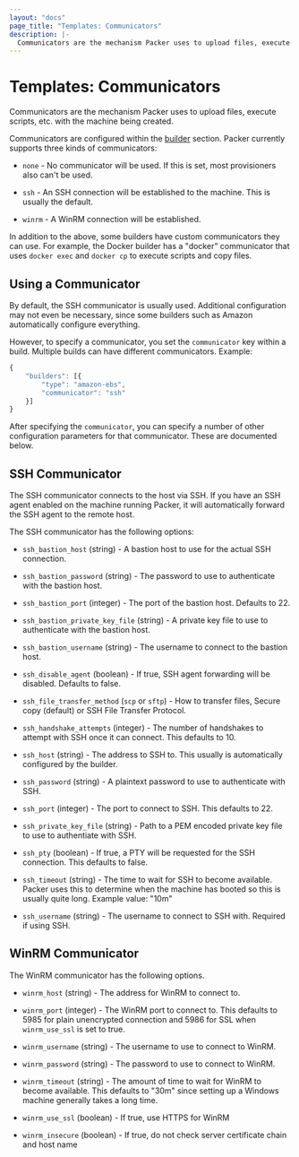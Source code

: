 ```yaml
---
layout: "docs"
page_title: "Templates: Communicators"
description: |-
  Communicators are the mechanism Packer uses to upload files, execute scripts, etc. with the machine being created.
---
```


# Templates: Communicators

Communicators are the mechanism Packer uses to upload files, execute
scripts, etc. with the machine being created.

Communicators are configured within the [builder](/docs/templates/builders.html)
section. Packer currently supports three kinds of communicators:

  * `none` - No communicator will be used. If this is set, most provisioners
      also can't be used.

  * `ssh` - An SSH connection will be established to the machine. This is
      usually the default.

  * `winrm` - A WinRM connection will be established.

In addition to the above, some builders have custom communicators they can
use. For example, the Docker builder has a "docker" communicator that uses
`docker exec` and `docker cp` to execute scripts and copy files.

## Using a Communicator

By default, the SSH communicator is usually used. Additional configuration
may not even be necessary, since some builders such as Amazon automatically
configure everything.

However, to specify a communicator, you set the `communicator` key within
a build. Multiple builds can have different communicators. Example:

```javascript
{
    "builders": [{
        "type": "amazon-ebs",
        "communicator": "ssh"
    }]
}
```

After specifying the `communicator`, you can specify a number of other
configuration parameters for that communicator. These are documented below.

## SSH Communicator

The SSH communicator connects to the host via SSH. If you have an SSH
agent enabled on the machine running Packer, it will automatically forward
the SSH agent to the remote host.

The SSH communicator has the following options:

  * `ssh_bastion_host` (string) - A bastion host to use for the actual
    SSH connection.

  * `ssh_bastion_password` (string) - The password to use to authenticate
    with the bastion host.

  * `ssh_bastion_port` (integer) - The port of the bastion host. Defaults to
    22.

  * `ssh_bastion_private_key_file` (string) - A private key file to use
    to authenticate with the bastion host.

  * `ssh_bastion_username` (string) - The username to connect to the bastion
    host.

  * `ssh_disable_agent` (boolean) - If true, SSH agent forwarding will be
    disabled. Defaults to false.

  * `ssh_file_transfer_method` (`scp` or `sftp`) - How to transfer files, Secure
    copy (default) or SSH File Transfer Protocol.

  * `ssh_handshake_attempts` (integer) - The number of handshakes to attempt
    with SSH once it can connect. This defaults to 10.

  * `ssh_host` (string) - The address to SSH to. This usually is automatically
    configured by the builder.

  * `ssh_password` (string) - A plaintext password to use to authenticate
    with SSH.

  * `ssh_port` (integer) - The port to connect to SSH. This defaults to 22.

  * `ssh_private_key_file` (string) - Path to a PEM encoded private key
    file to use to authentiate with SSH.

  * `ssh_pty` (boolean) - If true, a PTY will be requested for the SSH
    connection. This defaults to false.

  * `ssh_timeout` (string) - The time to wait for SSH to become available.
    Packer uses this to determine when the machine has booted so this is
    usually quite long. Example value: "10m"

  * `ssh_username` (string) - The username to connect to SSH with. Required
    if using SSH.

## WinRM Communicator

The WinRM communicator has the following options.

  * `winrm_host` (string) - The address for WinRM to connect to.

  * `winrm_port` (integer) - The WinRM port to connect to. This defaults to
    5985 for plain unencrypted connection and 5986 for SSL when `winrm_use_ssl` is set to true.

  * `winrm_username` (string) - The username to use to connect to WinRM.

  * `winrm_password` (string) - The password to use to connect to WinRM.

  * `winrm_timeout` (string) - The amount of time to wait for WinRM to
    become available. This defaults to "30m" since setting up a Windows
    machine generally takes a long time.

  * `winrm_use_ssl` (boolean) - If true, use HTTPS for WinRM

  * `winrm_insecure` (boolean) - If true, do not check server certificate
    chain and host name
